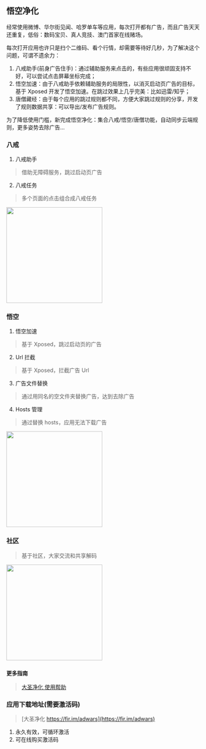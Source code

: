 ## 悟空净化

经常使用微博、华尔街见闻、哈罗单车等应用，每次打开都有广告，而且广告天天还重复，低俗：数码宝贝、真人竞技、澳门首家在线赌场。

每次打开应用也许只是扫个二维码、看个行情，却需要等待好几秒，为了解决这个问题，可谓不遗余力：

1. 八戒助手(前身广告住手)：通过辅助服务来点击的，有些应用很顽固支持不好，可以尝试点击屏幕坐标完成；
2. 悟空加速：由于八戒助手依赖辅助服务的局限性，以消灭启动页广告的目标，基于 Xposed 开发了悟空加速。在跳过效果上几乎完美：比如迅雷/知乎；
3. 唐僧藏经：由于每个应用的跳过规则都不同，方便大家跳过规则的分享，开发了规则数据共享：可以导出/发布广告规则。

为了降低使用门槛，新完成悟空净化：集合八戒/悟空/唐僧功能，自动同步云端规则，更多姿势去除广告...
### 八戒
1. 八戒助手
> 借助无障碍服务，跳过启动页广告
2. 八戒任务
> 多个页面的点击组合成八戒任务

<img src="https://raw.githubusercontent.com/wiki/jdlingyu/ad-wars/images/bajie.png" width="250">

### 悟空
1. 悟空加速
> 基于 Xposed，跳过启动页的广告
2. Url 拦截
> 基于 Xposed，拦截广告 Url
3. 广告文件替换
> 通过用同名的空文件夹替换广告，达到去除广告
4. Hosts 管理
> 通过替换 hosts，应用无法下载广告

<img src="https://raw.githubusercontent.com/wiki/jdlingyu/ad-wars/images/wukong.png" width="250">

### 社区
> 基于社区，大家交流和共享解码
<img src="https://raw.githubusercontent.com/wiki/jdlingyu/ad-wars/images/bbs.png" width="250">

### `更多指南`
> [大圣净化 使用帮助](https://github.com/jdlingyu/ad-wars/wiki)

### 应用下载地址(需要激活码)
> [大圣净化 https://fir.im/adwars](https://fir.im/adwars)
1. 永久有效，可循环激活 
2. 可在线购买激活码 